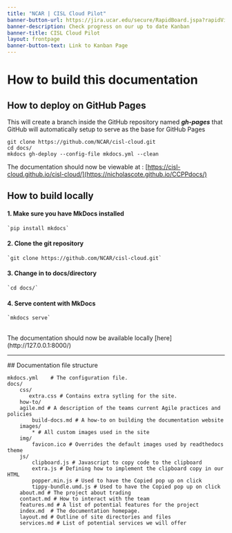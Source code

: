 ```yaml
---
title: "NCAR | CISL Cloud Pilot"
banner-button-url: https://jira.ucar.edu/secure/RapidBoard.jspa?rapidView=220&projectKey=CCPP
banner-description: Check progress on our up to date Kanban
banner-title: CISL Cloud Pilot
layout: frontpage
banner-button-text: Link to Kanban Page
---
```


# How to build this documentation

## How to deploy on GitHub Pages

This will create a branch inside the GitHub repository named ***gh-pages*** that GitHub will automatically setup to serve as the base for GitHub Pages
```
git clone https://github.com/NCAR/cisl-cloud.git
cd docs/
mkdocs gh-deploy --config-file mkdocs.yml --clean
```
The documentation should now be viewable at : [https://cisl-cloud.github.io/cisl-cloud/](https://nicholascote.github.io/CCPPdocs/)

## How to build locally

#### 1.  Make sure you have MkDocs installed
    `pip install mkdocs`
#### 2.  Clone the git repository
    `git clone https://github.com/NCAR/cisl-cloud.git`
#### 3.  Change in to docs/directory
    `cd docs/`
#### 4.  Serve content with MkDocs
    `mkdocs serve`
<br>
The documentation should now be available locally [here](http://127.0.0.1:8000/)
<hr>
## Documentation file structure

    mkdocs.yml    # The configuration file.
    docs/
        css/
           extra.css # Contains extra sytling for the site. 
        how-to/
        agile.md # A description of the teams current Agile practices and policies
            build-docs.md # A how-to on building the documentation website
        images/
            * # All custom images used in the site
        img/
            favicon.ico # Overrides the default images used by readthedocs theme
        js/
            clipboard.js # Javascript to copy code to the clipboard
            extra.js # Defining how to implement the clipboard copy in our HTML
            popper.min.js # Used to have the Copied pop up on click
            tippy-bundle.umd.js # Used to have the Copied pop up on click
        about.md # The project about trading
        contact.md # How to interact with the team
        features.md # A list of potential features for the project
        index.md  # The documentation homepage.
        layout.md # Outline of site directories and files
        services.md # List of potential services we will offer